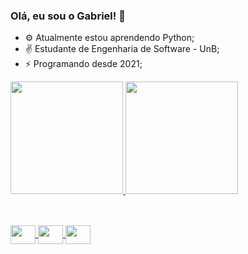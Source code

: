 ### Olá, eu sou o Gabriel! 👋

- ⚙ Atualmente estou aprendendo Python;
- ✌ Estudante de Engenharia de Software - UnB;
- ⚡ Programando desde 2021;
 
<div align="left">
  <a href="https://github.com/GabrielMS00">
  <img height="180em" src="https://github-readme-stats.vercel.app/api?username=GabrielMS00&show_icons=true&theme=dracula&include_all_commits=true&count_private=true"/>
  <img height="180em" src="https://github-readme-stats.vercel.app/api/top-langs/?username=GabrielMS00&layout=compact&langs_count=7&theme=dracula"/>
</div>
  
##  
  
<div style="display: inline_block"><br>
  <img src="https://cdn.jsdelivr.net/gh/devicons/devicon/icons/html5/html5-original.svg" / height="30" width="40" align="center">
  <img src="https://cdn.jsdelivr.net/gh/devicons/devicon/icons/css3/css3-original.svg" / height="30" width="40" align="center">
  <img src="https://cdn.jsdelivr.net/gh/devicons/devicon/icons/c/c-original.svg" / height="30" width="40" align="center">
</div>
  
